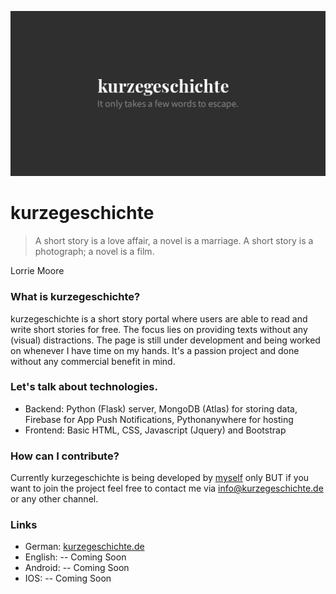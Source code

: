 ![kurzegeschichte logo](/static/img/social_cover.png)

# kurzegeschichte
> A short story is a love affair,
> a novel is a marriage.
> A short story is a photograph;
> a novel is a film.

Lorrie Moore 
 
### What is kurzegeschichte?
kurzegeschichte is a short story portal where users are able to read and write short stories for free. The focus lies on providing texts without any (visual) distractions. The page is still under development and being worked on whenever I have time on my hands. It's a passion project and done without any commercial benefit in mind.

### Let's talk about technologies.
* Backend: Python (Flask) server, MongoDB (Atlas) for storing data, Firebase for App Push Notifications, Pythonanywhere for hosting
* Frontend: Basic HTML, CSS, Javascript (Jquery) and Bootstrap

### How can I contribute?
Currently kurzegeschichte is being developed by [myself](https://www.tobler.io) only BUT if you want to join the project feel free to contact me via info@kurzegeschichte.de or any other channel. 

### Links
* German: [kurzegeschichte.de](https://www.kurzegeschichte.de)
* English: -- Coming Soon
* Android: -- Coming Soon
* IOS: -- Coming Soon

